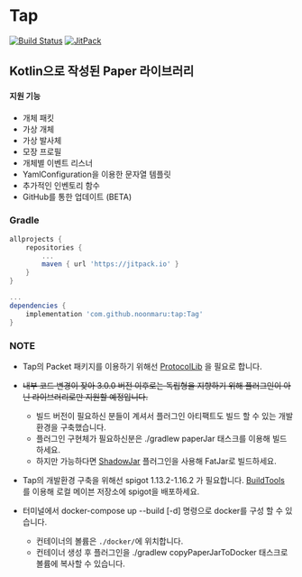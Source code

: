 # Tap
[![Build Status](https://travis-ci.org/noonmaru/tap.svg?branch=master)](https://travis-ci.org/noonmaru/tap)
[![JitPack](https://jitpack.io/v/noonmaru/tap.svg)](https://jitpack.io/#noonmaru/tap)

## Kotlin으로 작성된 Paper 라이브러리
#### 지원 기능
 * 개체 패킷
 * 가상 개체
 * 가상 발사체
 * 모장 프로필
 * 개체별 이벤트 리스너
 * YamlConfiguration을 이용한 문자열 템플릿
 * 추가적인 인벤토리 함수
 * GitHub를 통한 업데이트 (BETA)
 
### Gradle
```groovy
allprojects {
    repositories {
        ...
        maven { url 'https://jitpack.io' }
    }
}

...
dependencies {
    implementation 'com.github.noonmaru:tap:Tag'
}
```
### NOTE
* Tap의 Packet 패키지를 이용하기 위해선 [ProtocolLib](https://github.com/dmulloy2/ProtocolLib/releases) 을 필요로 합니다.
* ~~내부 코드 변경이 잦아 3.0.0 버전 이후로는 독립형을 지향하기 위해 플러그인이 아닌 라이브러리로만 지원할 예정입니다.~~
    * 빌드 버전이 필요하신 분들이 계셔서 플러그인 아티팩트도 빌드 할 수 있는 개발환경을 구축했습니다.
    * 플러그인 구현체가 필요하신분은 ./gradlew paperJar 태스크를 이용해 빌드하세요.
    * 하지만 가능하다면 [ShadowJar](https://github.com/johnrengelman/shadow) 플러그인을 사용해 FatJar로 빌드하세요.

* Tap의 개발환경 구축을 위해선 spigot 1.13.2-1.16.2 가 필요합니다. [BuildTools](https://www.spigotmc.org/wiki/buildtools/) 를 이용해 로컬 메이븐 저장소에 spigot을 배포하세요.
* 터미널에서 docker-compose up --build \[-d] 명령으로 docker를 구성 할 수 있습니다.
    * 컨테이너의 볼륨은 `./docker/`에 위치합니다.
    * 컨테이너 생성 후 플러그인을 ./gradlew copyPaperJarToDocker 태스크로 볼륨에 복사할 수 있습니다.